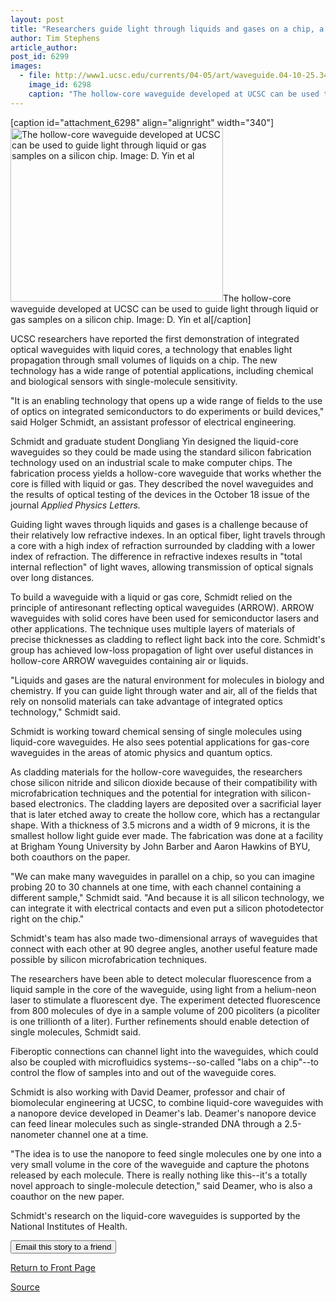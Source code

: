```yaml
---
layout: post
title: "Researchers guide light through liquids and gases on a chip, a major step forward for optical sensing technology"
author: Tim Stephens
article_author: 
post_id: 6299
images:
  - file: http://www1.ucsc.edu/currents/04-05/art/waveguide.04-10-25.340.jpg
    image_id: 6298
    caption: "The hollow-core waveguide developed at UCSC can be used to guide light through liquid or gas samples on a silicon chip. Image: D. Yin et al"
---
```


[caption id="attachment_6298" align="alignright" width="340"]<a href="http://dev-ucsc-news.pantheonsite.io/wp-content/uploads/2004/10/waveguide.04-10-25.340.jpg"><img class="size-full wp-image-6298" src="http://dev-ucsc-news.pantheonsite.io/wp-content/uploads/2004/10/waveguide.04-10-25.340.jpg" alt="The hollow-core waveguide developed at UCSC can be used to guide light through liquid or gas samples on a silicon chip. Image: D. Yin et al" width="340" height="278" /></a>The hollow-core waveguide developed at UCSC can be used to guide light through liquid or gas samples on a silicon chip. Image: D. Yin et al[/caption]
<a name="content" id="content"></a>
<p>
  UCSC researchers have reported the first demonstration of integrated optical waveguides with liquid cores, a technology that enables light propagation through small volumes of liquids on a chip. The new technology has a wide range of potential applications, including chemical and biological sensors with single-molecule sensitivity.
</p>
<p>
  "It is an enabling technology that opens up a wide range of fields to the use of optics on integrated semiconductors to do experiments or build devices," said Holger Schmidt, an assistant professor of electrical engineering.
</p>
<p>
  Schmidt and graduate student Dongliang Yin designed the liquid-core waveguides so they could be made using the standard silicon fabrication technology used on an industrial scale to make computer chips. The fabrication process yields a hollow-core waveguide that works whether the core is filled with liquid or gas. They described the novel waveguides and the results of optical testing of the devices in the October 18 issue of the journal <i>Applied Physics Letters.</i>
</p>
<p>
  Guiding light waves through liquids and gases is a challenge because of their relatively low refractive indexes. In an optical fiber, light travels through a core with a high index of refraction surrounded by cladding with a lower index of refraction. The difference in refractive indexes results in "total internal reflection" of light waves, allowing transmission of optical signals over long distances.
</p>
<p>
  To build a waveguide with a liquid or gas core, Schmidt relied on the principle of antiresonant reflecting optical waveguides (ARROW). ARROW waveguides with solid cores have been used for semiconductor lasers and other applications. The technique uses multiple layers of materials of precise thicknesses as cladding to reflect light back into the core. Schmidt's group has achieved low-loss propagation of light over useful distances in hollow-core ARROW waveguides containing air or liquids.
</p>
<p>
  "Liquids and gases are the natural environment for molecules in biology and chemistry. If you can guide light through water and air, all of the fields that rely on nonsolid materials can take advantage of integrated optics technology," Schmidt said.
</p>
<p>
  Schmidt is working toward chemical sensing of single molecules using liquid-core waveguides. He also sees potential applications for gas-core waveguides in the areas of atomic physics and quantum optics.
</p>
<p>
  As cladding materials for the hollow-core waveguides, the researchers chose silicon nitride and silicon dioxide because of their compatibility with microfabrication techniques and the potential for integration with silicon-based electronics. The cladding layers are deposited over a sacrificial layer that is later etched away to create the hollow core, which has a rectangular shape. With a thickness of 3.5 microns and a width of 9 microns, it is the smallest hollow light guide ever made. The fabrication was done at a facility at Brigham Young University by John Barber and Aaron Hawkins of BYU, both coauthors on the paper.
</p>
<p>
  "We can make many waveguides in parallel on a chip, so you can imagine probing 20 to 30 channels at one time, with each channel containing a different sample," Schmidt said. "And because it is all silicon technology, we can integrate it with electrical contacts and even put a silicon photodetector right on the chip."
</p>
<p>
  Schmidt's team has also made two-dimensional arrays of waveguides that connect with each other at 90 degree angles, another useful feature made possible by silicon microfabrication techniques.
</p>
<p>
  The researchers have been able to detect molecular fluorescence from a liquid sample in the core of the waveguide, using light from a helium-neon laser to stimulate a fluorescent dye. The experiment detected fluorescence from 800 molecules of dye in a sample volume of 200 picoliters (a picoliter is one trillionth of a liter). Further refinements should enable detection of single molecules, Schmidt said.
</p>
<p>
  Fiberoptic connections can channel light into the waveguides, which could also be coupled with microfluidics systems--so-called "labs on a chip"--to control the flow of samples into and out of the waveguide cores.
</p>
<p>
  Schmidt is also working with David Deamer, professor and chair of biomolecular engineering at UCSC, to combine liquid-core waveguides with a nanopore device developed in Deamer's lab. Deamer's nanopore device can feed linear molecules such as single-stranded DNA through a 2.5-nanometer channel one at a time.
</p>
<p>
  "The idea is to use the nanopore to feed single molecules one by one into a very small volume in the core of the waveguide and capture the photons released by each molecule. There is really nothing like this--it's a totally novel approach to single-molecule detection," said Deamer, who is also a coauthor on the new paper.
</p>
<p>
  Schmidt's research on the liquid-core waveguides is supported by the National Institutes of Health.<br>
</p>
<form>
  <input name="t1" size="-1" type="hidden"><input name="SUBMIT" type="submit" value="Email this story to a friend">
</form>
<p>
  <a href="http://currents.ucsc.edu/">Return to Front Page</a>
</p>
<p><a href="http://www1.ucsc.edu/currents/04-05/10-25/waveguide.asp" title="Permalink to waveguide">Source</a></p>
